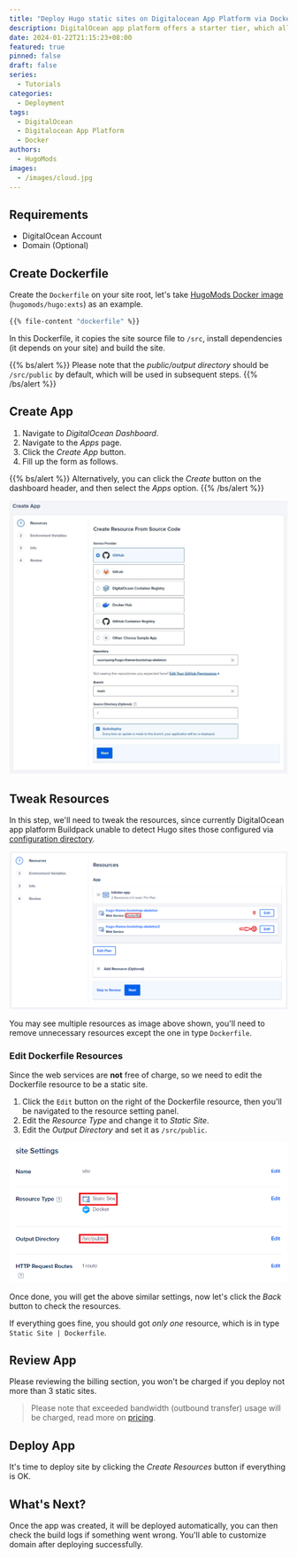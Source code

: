 ```yaml
---
title: "Deploy Hugo static sites on Digitalocean App Platform via Docker"
description: DigitalOcean app platform offers a starter tier, which allows creating up to three static sites for free, in this article, you'll learn how to host Hugo static sites on DigitalOcean by using Docker.
date: 2024-01-22T21:15:23+08:00
featured: true
pinned: false
draft: false
series:
  - Tutorials
categories:
  - Deployment
tags:
  - DigitalOcean
  - Digitalocean App Platform
  - Docker
authors:
  - HugoMods
images:
  - /images/cloud.jpg 
---
```


## Requirements

- DigitalOcean Account
- Domain (Optional)

## Create Dockerfile

Create the `Dockerfile` on your site root, let's take [HugoMods Docker image](https://docker.hugomods.com/) (`hugomods/hugo:exts`) as an example.

```dockerfile
{{% file-content "dockerfile" %}}
```

In this Dockerfile, it copies the site source file to `/src`, install dependencies (it depends on your site) and build the site.

{{% bs/alert %}}
Please note that the _public/output directory_ should be `/src/public` by default, which will be used in subsequent steps.
{{% /bs/alert %}}

## Create App

1. Navigate to _DigitalOcean Dashboard_.
1. Navigate to the _Apps_ page.
1. Click the _Create App_ button.
1. Fill up the form as follows.

{{% bs/alert %}}
Alternatively, you can click the _Create_ button on the dashboard header, and then select the _Apps_ option.
{{% /bs/alert %}}

![Create App](create-app.jpg#center)

## Tweak Resources

In this step, we'll need to tweak the resources, since currently DigitalOcean app platform Buildpack unable to detect Hugo sites those configured via [configuration directory](https://gohugo.io/getting-started/configuration/#configuration-directory).

![Resources](resources.png#center)

You may see multiple resources as image above shown, you'll need to remove unnecessary resources except the one in type `Dockerfile`.

### Edit Dockerfile Resources

Since the web services are __not__ free of charge, so we need to edit the Dockerfile resource to be a static site.

1. Click the `Edit` button on the right of the Dockerfile resource, then you'll be navigated to the resource setting panel.
2. Edit the _Resource Type_ and change it to _Static Site_.
3. Edit the _Output Directory_ and set it as `/src/public`.

![Edit Dockerfile resource](edit-dockerfile-resource.png#center)

Once done, you will get the above similar settings, now let's click the _Back_ button to check the resources.

If everything goes fine, you should got _only one_ resource, which is in type `Static Site | Dockerfile`.

## Review App

Please reviewing the billing section, you won't be charged if you deploy not more than 3 static sites.

> Please note that exceeded bandwidth (outbound transfer) usage will be charged, read more on [pricing](https://docs.digitalocean.com/products/app-platform/details/pricing/).

## Deploy App

It's time to deploy site by clicking the _Create Resources_ button if everything is OK.

## What's Next?

Once the app was created, it will be deployed automatically, you can then check the build logs if something went wrong. You'll able to customize domain after deploying successfully.
